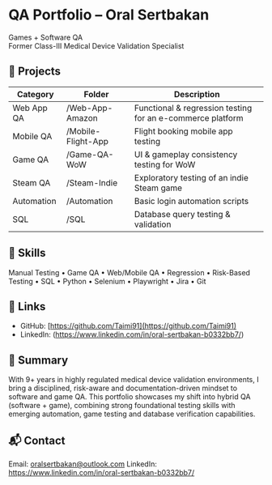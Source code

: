 # QA Portfolio – Oral Sertbakan

Games + Software QA  
Former Class-III Medical Device Validation Specialist

## 📂 Projects
| Category       | Folder                | Description                              |
|---------------|------------------------|------------------------------------------|
| Web App QA     | /Web-App-Amazon        | Functional & regression testing for an e-commerce platform |
| Mobile QA      | /Mobile-Flight-App     | Flight booking mobile app testing       |
| Game QA        | /Game-QA-WoW           | UI & gameplay consistency testing for WoW |
| Steam QA       | /Steam-Indie           | Exploratory testing of an indie Steam game |
| Automation     | /Automation            | Basic login automation scripts           |
| SQL            | /SQL                   | Database query testing & validation      |

## 🧠 Skills
Manual Testing • Game QA • Web/Mobile QA • Regression • Risk-Based Testing • SQL • Python • Selenium • Playwright • Jira • Git

## 🔗 Links
- GitHub: [https://github.com/Taimi91](https://github.com/Taimi91)  
- LinkedIn: (https://www.linkedin.com/in/oral-sertbakan-b0332bb7/) 

## 🎯 Summary
With 9+ years in highly regulated medical device validation environments, I bring a disciplined, risk-aware and documentation-driven mindset to software and game QA. This portfolio showcases my shift into hybrid QA (software + game), combining strong foundational testing skills with emerging automation, game testing and database verification capabilities.

## 📬 Contact
Email: oralsertbakan@outlook.com 
LinkedIn: https://www.linkedin.com/in/oral-sertbakan-b0332bb7/
